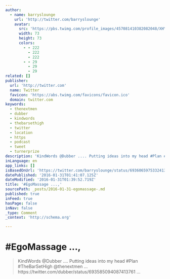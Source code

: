 ```yaml
---
author:
  - name: barryslounge
    url: 'http://twitter.com/barryslounge'
    avatar:
      src: 'https://pbs.twimg.com/profile_images/457081410382082048/XHYG0B85_bigger.jpeg'
      width: 73
      height: 73
      colors:
        - - 222
          - 222
          - 222
        - - 29
          - 29
          - 29
related: []
publisher:
  url: 'http://twitter.com'
  name: Twitter
  favicon: 'https://abs.twimg.com/favicons/favicon.ico'
  domain: twitter.com
keywords:
  - thenextmen
  - dubber
  - kindwords
  - thebarsethigh
  - twitter
  - location
  - https
  - podcast
  - tweet
  - turnerprize
description: 'KindWords @Dubber .... Putting ideas into my head #Plan #TheBarSetHigh @thenextmen ... https://twitter.com/dubber/status/693585094087413761 ...'
inLanguage: en
app_links: []
isBasedOnUrl: 'https://twitter.com/barryslounge/status/693606597533241345'
datePublished: '2016-01-31T01:41:07.125Z'
dateModified: '2016-01-31T01:39:52.719Z'
title: '#EgoMassage ...,'
sourcePath: _posts/2016-01-31-egomassage-.md
published: true
inFeed: true
hasPage: false
inNav: false
_type: Comment
_context: 'http://schema.org'

---
```

# \#EgoMassage ...,

> KindWords &commat;Dubber &period;&period;&period;&period; Putting ideas into my head &num;Plan &num;TheBarSetHigh &commat;thenextmen &period;&period;&period; https&colon;&sol;&sol;twitter&period;com&sol;dubber&sol;status&sol;693585094087413761 &period;&period;&period;